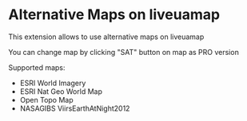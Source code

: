 Alternative Maps on liveuamap
================================
This extension allows to use alternative maps on liveuamap

You can change map by clicking "SAT" button on map as PRO version

Supported maps:

* ESRI World Imagery
* ESRI Nat Geo World Map
* Open Topo Map
* NASAGIBS ViirsEarthAtNight2012


